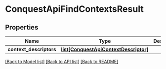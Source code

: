 # ConquestApiFindContextsResult

## Properties
Name | Type | Description | Notes
------------ | ------------- | ------------- | -------------
**context_descriptors** | [**list[ConquestApiContextDescriptor]**](ConquestApiContextDescriptor.md) |  | [optional] 

[[Back to Model list]](../README.md#documentation-for-models) [[Back to API list]](../README.md#documentation-for-api-endpoints) [[Back to README]](../README.md)


